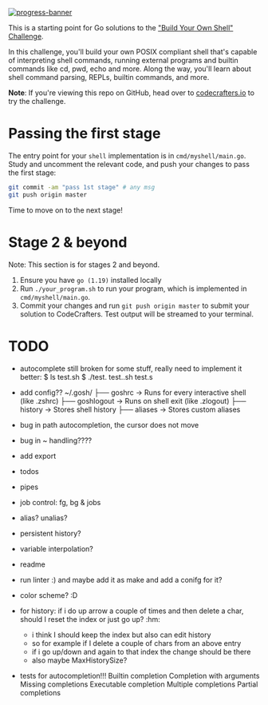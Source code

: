 [![progress-banner](https://backend.codecrafters.io/progress/shell/6165853b-9273-400c-ae13-04c0b8d1fc81)](https://app.codecrafters.io/users/codecrafters-bot?r=2qF)

This is a starting point for Go solutions to the
["Build Your Own Shell" Challenge](https://app.codecrafters.io/courses/shell/overview).

In this challenge, you'll build your own POSIX compliant shell that's capable of
interpreting shell commands, running external programs and builtin commands like
cd, pwd, echo and more. Along the way, you'll learn about shell command parsing,
REPLs, builtin commands, and more.

**Note**: If you're viewing this repo on GitHub, head over to
[codecrafters.io](https://codecrafters.io) to try the challenge.

# Passing the first stage

The entry point for your `shell` implementation is in `cmd/myshell/main.go`.
Study and uncomment the relevant code, and push your changes to pass the first
stage:

```sh
git commit -am "pass 1st stage" # any msg
git push origin master
```

Time to move on to the next stage!

# Stage 2 & beyond

Note: This section is for stages 2 and beyond.

1. Ensure you have `go (1.19)` installed locally
1. Run `./your_program.sh` to run your program, which is implemented in
   `cmd/myshell/main.go`.
1. Commit your changes and run `git push origin master` to submit your solution
   to CodeCrafters. Test output will be streamed to your terminal.


# TODO

- autocomplete still broken for some stuff, really need to implement it better:
   $ ls
   test.sh
   $ ./test.<TAB>
   test..sh  test.s






- add config??
~/.gosh/
├── goshrc        → Runs for every interactive shell (like .zshrc)
├── goshlogout    → Runs on shell exit (like .zlogout)
├── history       → Stores shell history
├── aliases       → Stores custom aliases




- bug in path autocompletion, the cursor does not move
- bug in ~ handling????

- add export
- todos
- pipes
- job control: fg, bg & jobs
- alias? unalias?
- persistent history?
- variable interpolation? 
- readme
- run linter :) and maybe add it as make and add a conifg for it?
- color scheme? :D

- for history: if i do up arrow a couple of times and then delete a char, should I reset the index or just go up? :hm:
   - i think I should keep the index but also can edit history
   - so for example if I delete a couple of chars from an above entry 
   - if i go up/down and again to that index the change should be there 
   - also maybe MaxHistorySize?


- tests for autocompletion!!!
   Builtin completion
   Completion with arguments
   Missing completions
   Executable completion
   Multiple completions
   Partial completions

